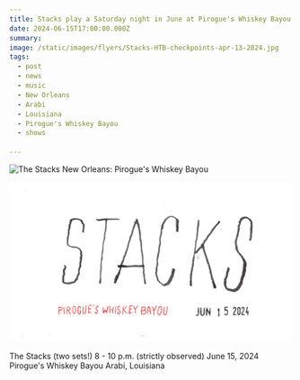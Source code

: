 ```yaml
---
title: Stacks play a Saturday night in June at Pirogue's Whiskey Bayou.
date: 2024-06-15T17:00:00.000Z
summary:
image: /static/images/flyers/Stacks-HTB-checkpoints-apr-13-2024.jpg
tags:
  - post 
  - news
  - music
  - New Orleans
  - Arabi
  - Louisiana
  - Pirogue's Whiskey Bayou
  - shows

---
```


![The Stacks New Orleans: Pirogue's Whiskey Bayou](/static/images/flyers/Stacks-HTB-checkpoints-apr-13-2024.jpg "The Stacks New Orleans: Pirogue's Whiskey Bayou")

![The Stacks New Orleans: Pirogue's Whiskey Bayou](static/images/stacks-animation-jun-15-2024-v7.gif  "The Stacks New Orleans: Pirogue's Whiskey Bayou")

The Stacks (two sets!)
8 - 10 p.m. (strictly observed)
June 15, 2024
Pirogue's Whiskey Bayou
Arabi, Louisiana